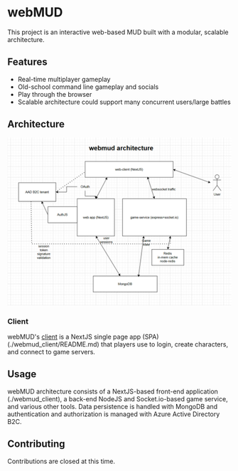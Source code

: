 # webMUD

This project is an interactive web-based MUD built with a modular, scalable architecture.

## Features
- Real-time multiplayer gameplay
- Old-school command line gameplay and socials
- Play through the browser
- Scalable architecture could support many concurrent users/large battles
  
## Architecture

![architecture diagram](./docs/img/architecture.png)

### Client
webMUD's [client](./webmud_client/README.md) is a NextJS single page app (SPA) (./webmud_client/README.md) that players use to login, create characters, and connect to game servers. 

## Usage
webMUD architecture consists of a NextJS-based front-end application (./webmud_client), a back-end NodeJS and Socket.io-based game service, and various other tools. Data persistence is handled with MongoDB and authentication and authorization is managed with Azure Active Directory B2C. 

## Contributing
Contributions are closed at this time. 

